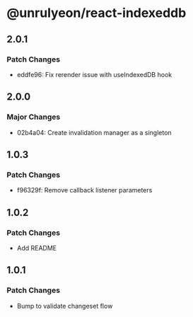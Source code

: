 # @unrulyeon/react-indexeddb

## 2.0.1

### Patch Changes

- eddfe96: Fix rerender issue with useIndexedDB hook

## 2.0.0

### Major Changes

- 02b4a04: Create invalidation manager as a singleton

## 1.0.3

### Patch Changes

- f96329f: Remove callback listener parameters

## 1.0.2

### Patch Changes

- Add README

## 1.0.1

### Patch Changes

- Bump to validate changeset flow
